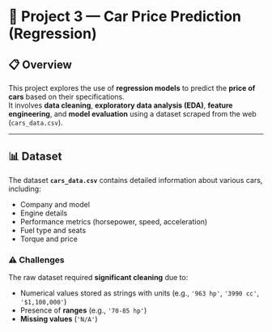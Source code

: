 # 🚗 Project 3 — Car Price Prediction (Regression)

## 📋 Overview
This project explores the use of **regression models** to predict the **price of cars** based on their specifications.  
It involves **data cleaning**, **exploratory data analysis (EDA)**, **feature engineering**, and **model evaluation** using a dataset scraped from the web (`cars_data.csv`).

---

## 📊 Dataset
The dataset **`cars_data.csv`** contains detailed information about various cars, including:
- Company and model  
- Engine details  
- Performance metrics (horsepower, speed, acceleration)  
- Fuel type and seats  
- Torque and price  

### ⚠️ Challenges
The raw dataset required **significant cleaning** due to:
- Numerical values stored as strings with units (e.g., `'963 hp'`, `'3990 cc'`, `'$1,100,000'`)  
- Presence of **ranges** (e.g., `'70-85 hp'`)  
- **Missing values** (`'N/A'`) 
